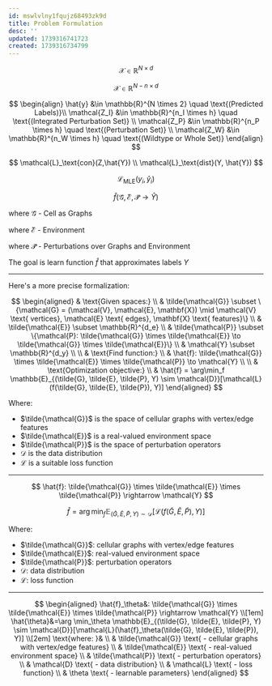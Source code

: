 ```yaml
---
id: mswlvlny1fqujz68493zk9d
title: Problem Formulation
desc: ''
updated: 1739316741723
created: 1739316734799
---
```

$$
\mathcal{X} \in \mathbb{R}^{N \times d}
$$

$$
\mathcal{X} \in \mathbb{R}^{N-n \times d}
$$

$$
\begin{align}
\hat{y} &\in \mathbb{R}^{N \times 2} \quad \text{(Predicted Labels)}\\
\mathcal{Z_I} &\in \mathbb{R}^{n_I \times h} \quad \text{(Integrated Perturbation Set)} \\
\mathcal{Z_P} &\in \mathbb{R}^{n_P \times h} \quad \text{(Perturbation Set)} \\
\mathcal{Z_W} &\in \mathbb{R}^{n_W \times h} \quad \text{(Wildtype or Whole Set)}
\end{align}
$$

$$
\mathcal{L}_\text{con}(Z,\hat{Y}) \\
\mathcal{L}_\text{dist}(Y, \hat{Y})
$$

$$
\mathcal{L}_{\text{MLE}}(y_i, \hat{y}_i)
$$

$$
\hat{f}(\mathcal{\tilde{G}}, \mathcal{\tilde{E}, \mathcal{\tilde{P}}} \rightarrow \hat{Y})
$$

where $\mathcal{\tilde{G}}$ - Cell as Graphs

where $\mathcal{\tilde{E}}$ - Environment

where $\mathcal{\tilde{P}}$ - Perturbations over Graphs and Environment

The goal is learn function $\hat{f}$ that approximates labels $Y$

***

Here's a more precise formalization:

$$
\begin{aligned}
& \text{Given spaces:} \\
& \tilde{\mathcal{G}} \subset \{\mathcal{G} = (\mathcal{V}, \mathcal{E}, \mathbf{X}) \mid \mathcal{V} \text{ vertices}, \mathcal{E} \text{ edges}, \mathbf{X} \text{ features}\} \\
& \tilde{\mathcal{E}} \subset \mathbb{R}^{d_e} \\
& \tilde{\mathcal{P}} \subset \{\mathcal{P}: \tilde{\mathcal{G}} \times \tilde{\mathcal{E}} \to \tilde{\mathcal{G}} \times \tilde{\mathcal{E}}\} \\
& \mathcal{Y} \subset \mathbb{R}^{d_y} \\
\\
& \text{Find function:} \\
& \hat{f}: \tilde{\mathcal{G}} \times \tilde{\mathcal{E}} \times \tilde{\mathcal{P}} \to \mathcal{Y} \\
\\
& \text{Optimization objective:} \\
& \hat{f} = \arg\min_f \mathbb{E}_{(\tilde{G}, \tilde{E}, \tilde{P}, Y) \sim \mathcal{D}}[\mathcal{L}(f(\tilde{G}, \tilde{E}, \tilde{P}), Y)]
\end{aligned}
$$

Where:

- $\tilde{\mathcal{G}}$ is the space of cellular graphs with vertex/edge features
- $\tilde{\mathcal{E}}$ is a real-valued environment space
- $\tilde{\mathcal{P}}$ is the space of perturbation operators
- $\mathcal{D}$ is the data distribution
- $\mathcal{L}$ is a suitable loss function

***

$$
\hat{f}: \tilde{\mathcal{G}} \times \tilde{\mathcal{E}} \times \tilde{\mathcal{P}} \rightarrow \mathcal{Y}
$$

$$
\hat{f}=\arg \min_f \mathbb{E}_{(\tilde{G}, \tilde{E}, \tilde{P}, Y) \sim \mathcal{D}}[\mathcal{L}(f(\tilde{G}, \tilde{E}, \tilde{P}), Y)]
$$

Where:

- $\tilde{\mathcal{G}}$: cellular graphs with vertex/edge features
- $\tilde{\mathcal{E}}$: real-valued environment space  
- $\tilde{\mathcal{P}}$: perturbation operators
- $\mathcal{D}$: data distribution
- $\mathcal{L}$: loss function

***

$$
\begin{aligned}
\hat{f}_\theta&: \tilde{\mathcal{G}} \times \tilde{\mathcal{E}} \times \tilde{\mathcal{P}} \rightarrow \mathcal{Y} \\[1em]
\hat{\theta}&=\arg \min_\theta \mathbb{E}_{(\tilde{G}, \tilde{E}, \tilde{P}, Y) \sim \mathcal{D}}[\mathcal{L}(\hat{f}_\theta(\tilde{G}, \tilde{E}, \tilde{P}), Y)]
\\[2em]
\text{where: }& \\
& \tilde{\mathcal{G}} \text{ - cellular graphs with vertex/edge features} \\
& \tilde{\mathcal{E}} \text{ - real-valued environment space} \\
& \tilde{\mathcal{P}} \text{ - perturbation operators} \\
& \mathcal{D} \text{ - data distribution} \\
& \mathcal{L} \text{ - loss function} \\
& \theta \text{ - learnable parameters}
\end{aligned}
$$
